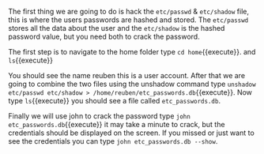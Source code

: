 The first thing we are going to do is hack the `etc/passwd` & `etc/shadow` file, this is where the users passwords are hashed and stored. The `etc/passwd` stores all the data about the user and the `etc/shadow` is the hashed password value, but you need both to crack the password.  

The first step is to navigate to the home folder type `cd home`{{execute}}. and `ls`{{execute}}    

You should see the name reuben this is a user account. After that we are going to combine the two files using the unshadow command type `unshadow etc/passwd etc/shadow > /home/reuben/etc_passwords.db`{{execute}}. Now type `ls`{{execute}} you should see a file called `etc_passwords.db`.  

Finally we will use john to crack the password type `john etc_passwords.db`{{execute}} it may take a minute to crack, but the credentials should be displayed on the screen. If you missed or just want to see the credentials you can type `john etc_passwords.db --show`.  
